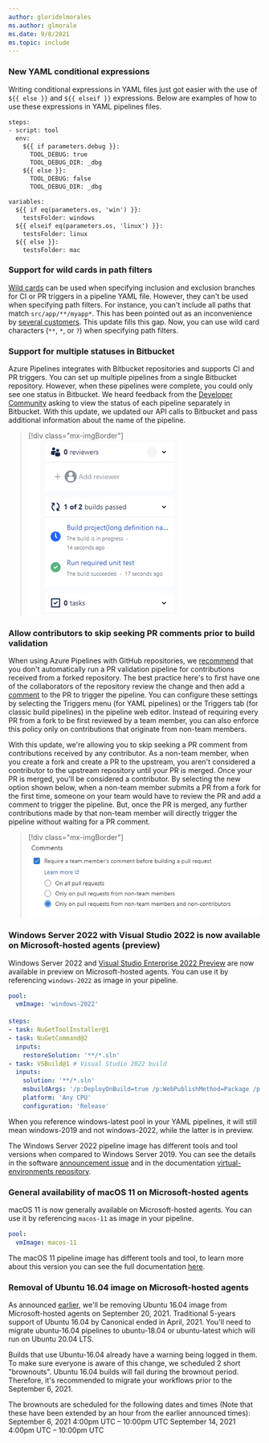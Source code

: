 ```yaml
---
author: gloridelmorales
ms.author: glmorale
ms.date: 9/8/2021
ms.topic: include
---
```


### New YAML conditional expressions

Writing conditional expressions in YAML files just got easier with the use of `${{ else }}` and `${{ elseif }}` expressions. Below are examples of how to use these expressions in YAML pipelines files. 

```
steps:
- script: tool
  env:
    ${{ if parameters.debug }}:
      TOOL_DEBUG: true
      TOOL_DEBUG_DIR: _dbg
    ${{ else }}:
      TOOL_DEBUG: false
      TOOL_DEBUG_DIR: _dbg
```

```
variables:
  ${{ if eq(parameters.os, 'win') }}:
    testsFolder: windows
  ${{ elseif eq(parameters.os, 'linux') }}:
    testsFolder: linux
  ${{ else }}:
    testsFolder: mac
```

### Support for wild cards in path filters

[Wild cards](/azure/devops/pipelines/repos/azure-repos-git?view=azure-devops&preserve-view=true&tabs=yaml#wildcards) can be used when specifying inclusion and exclusion branches for CI or PR triggers in a pipeline YAML file. However, they can't be used when specifying path filters. For instance, you can't include all paths that match `src/app/**/myapp*`. This has been pointed out as an inconvenience by [several customers](https://developercommunity.visualstudio.com/t/support-wildcards-in-trigger-path-filters-1/366363). This update fills this gap. Now, you can use wild card characters (`**`, `*`, or `?`) when specifying path filters.
### Support for multiple statuses in Bitbucket

Azure Pipelines integrates with Bitbucket repositories and supports CI and PR triggers. You can set up multiple pipelines from a single Bitbucket repository. However, when these pipelines were complete, you could only see one status in Bitbucket. We heard feedback from the [Developer Community](https://developercommunity.visualstudio.com/t/Bitbucket-Build-Status-with-Multiple-Pip/928225) asking to view the status of each pipeline separately in Bitbucket. With this update, we updated our API calls to Bitbucket and pass additional information about the name of the pipeline.

> [!div class="mx-imgBorder"]
> ![Build status](../../media/192-pipelines-01.png)
### Allow contributors to skip seeking PR comments prior to build validation

When using Azure Pipelines with GitHub repositories, we [recommend](/azure/devops/pipelines/repos/github?view=azure-devops&preserve-view=true&tabs=yaml#contributions-from-forks) that you don't automatically run a PR validation pipeline for contributions received from a forked repository. The best practice here's to first have one of the collaborators of the repository review the change and then add a [comment](/azure/devops/pipelines/repos/github?view=azure-devops&preserve-view=true&tabs=yaml#comment-triggers) to the PR to trigger the pipeline. You can configure these settings by selecting the Triggers menu (for YAML pipelines) or the Triggers tab (for classic build pipelines) in the pipeline web editor. Instead of requiring every PR from a fork to be first reviewed by a team member, you can also enforce this policy only on contributions that originate from non-team members.

With this update, we're allowing you to skip seeking a PR comment from contributions received by any contributor. As a non-team member, when you create a fork and create a PR to the upstream, you aren't considered a contributor to the upstream repository until your PR is merged. Once your PR is merged, you'll be considered a contributor. By selecting the new option shown below, when a non-team member submits a PR from a fork for the first time, someone on your team would have to review the PR and add a comment to trigger the pipeline. But, once the PR is merged, any further contributions made by that non-team member will directly trigger the pipeline without waiting for a PR comment.

> [!div class="mx-imgBorder"]
> ![Require a team member's comment before building a pull request](../../media/192-pipelines-03.png)

### Windows Server 2022 with Visual Studio 2022 is now available on Microsoft-hosted agents (preview)

Windows Server 2022 and [Visual Studio Enterprise 2022 Preview](https://visualstudio.microsoft.com/vs/preview/) are now available in preview on Microsoft-hosted agents. You can use it by referencing `windows-2022` as image in your pipeline.

```yaml
pool:
  vmImage: 'windows-2022'

steps:
- task: NuGetToolInstaller@1
- task: NuGetCommand@2
  inputs:
    restoreSolution: '**/*.sln'
- task: VSBuild@1 # Visual Studio 2022 build
  inputs:
    solution: '**/*.sln'
    msbuildArgs: '/p:DeployOnBuild=true /p:WebPublishMethod=Package /p:PackageAsSingleFile=true /p:SkipInvalidConfigurations=true /p:DesktopBuildPackageLocation="$(build.artifactStagingDirectory)\WebApp.zip" /p:DeployIisAppPath="Default Web Site"'
    platform: 'Any CPU'
    configuration: 'Release'
```

When you reference windows-latest pool in your YAML pipelines, it will still mean windows-2019 and not windows-2022, while the latter is in preview.

The Windows Server 2022 pipeline image has different tools and tool versions when compared to Windows Server 2019. You can see the details in the software [announcement issue](https://github.com/actions/virtual-environments/issues/3949) and in the documentation [virtual-environments repository](https://github.com/actions/virtual-environments/blob/main/images/win/Windows2022-Readme.md).

### General availability of macOS 11 on Microsoft-hosted agents

macOS 11 is now generally available on Microsoft-hosted agents. You can use it by referencing `macos-11` as image in your pipeline.

```yaml
pool:
  vmImage: macos-11
```

The macOS 11 pipeline image has different tools and tool, to learn more about this version you can see the full documentation [here](https://github.com/actions/virtual-environments/blob/main/images/macos/macos-11-Readme.md).

### Removal of Ubuntu 16.04 image on Microsoft-hosted agents

As announced [earlier](/azure/devops/release-notes/2021/pipelines/sprint-187-update#ubuntu-1604-will-be-removed-from-microsoft-hosted-pools-in-september-2021), we'll be removing Ubuntu 16.04 image from Microsoft-hosted agents on September 20, 2021. Traditional 5-years support of Ubuntu 16.04 by Canonical ended in April, 2021. You'll need to migrate ubuntu-16.04 pipelines to ubuntu-18.04 or ubuntu-latest which will run on Ubuntu 20.04 LTS.

Builds that use Ubuntu-16.04 already have a warning being logged in them. To make sure everyone is aware of this change, we scheduled 2 short "brownouts". Ubuntu 16.04 builds will fail during the brownout period. Therefore, it's recommended to migrate your workflows prior to the September 6, 2021.

The brownouts are scheduled for the following dates and times (Note that these have been extended by an hour from the earlier announced times):
September 6, 2021 4:00pm UTC – 10:00pm UTC
September 14, 2021 4:00pm UTC – 10:00pm UTC
